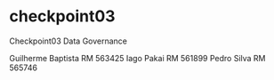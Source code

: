 # checkpoint03
Checkpoint03 Data Governance

Guilherme Baptista RM 563425
Iago Pakai RM 561899
Pedro Silva RM 565746
